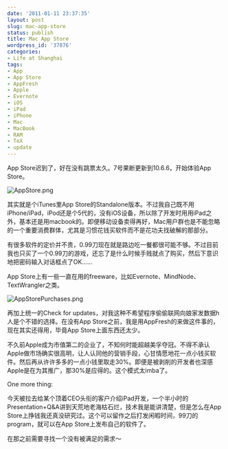 ```yaml
---
date: '2011-01-11 23:37:35'
layout: post
slug: mac-app-store
status: publish
title: Mac App Store
wordpress_id: '37876'
categories:
- Life at Shanghai
tags:
- App
- App Store
- AppFresh
- Apple
- Evernote
- iOS
- iPad
- iPhone
- Mac
- MacBook
- RAM
- TeX
- update
---
```


App Store迟到了，好在没有跳票太久。7号果断更新到10.6.6，开始体验App Store。




![AppStore.png](http://dl.dropbox.com/u/5249413/blog_images/2011/01/appstore.png)




其实就是个iTunes里App Store的Standalone版本。不过我自己既不用iPhone/iPad，iPod还是个5代的，没有iOS设备，所以除了开发时用用iPad之外，基本还是用macbook的。即便移动设备卖得再好，Mac用户群也是不能忽略的一个重要消费群体，尤其是习惯花钱买软件而不是花功夫找破解的那部分。




有很多软件的定价并不贵，0.99刀现在就是路边吃一餐都很可能不够。不过目前我也只买了一个0.99刀的游戏，还忘了是什么时候手贱就点了购买，然后下意识地把密码输入对话框点了OK……




App Store上有一些一直在用的freeware，比如Evernote、MindNode、TextWrangler之类。




![AppStorePurchases.png](http://dl.dropbox.com/u/5249413/blog_images/2011/01/appstorepurchases.png)




再加上统一的Check for updates，对我这种不希望程序偷偷联网向娘家发数据h人是个不错的选择。在没有App Store之前，我是用AppFresh的来做这件事的，现在其实还得用，毕竟App Store上面东西还太少。




不久前Apple成为市值第二的企业了，不知何时能超越美孚夺冠。不得不承认Apple做市场确实很高明，让人认同他的营销手段，心甘情愿地花一点小钱买软件。然后再从许许多多的一点小钱里取走30%。即便是被剥削的开发者也深感Apple是在为其推广，那30%是应得的。这个模式太imba了。







One more thing:




今天被拉去给某个顶着CEO头衔的客户介绍iPad开发，一个半小时的Presentation+Q&A讲到天荒地老海枯石烂，技术我是能讲清楚，但是怎么在App Store上挣钱我还真没研究过。这个可以留作之后打发闲暇时间，99刀的program，就可以在App Store上发布自己的软件了。




在那之前需要寻找一个没有被满足的需求～
